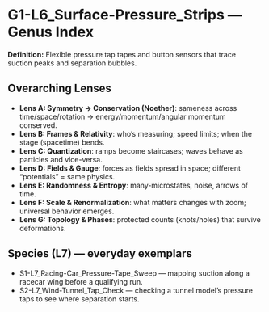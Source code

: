 # G1-L6_Surface-Pressure_Strips — Genus Index
**Definition:** Flexible pressure tap tapes and button sensors that trace suction peaks and separation bubbles.
## Overarching Lenses

- **Lens A: Symmetry -> Conservation (Noether)**: sameness across time/space/rotation → energy/momentum/angular momentum conserved.
- **Lens B: Frames & Relativity**: who’s measuring; speed limits; when the stage (spacetime) bends.
- **Lens C: Quantization**: ramps become staircases; waves behave as particles and vice-versa.
- **Lens D: Fields & Gauge**: forces as fields spread in space; different “potentials” = same physics.
- **Lens E: Randomness & Entropy**: many-microstates, noise, arrows of time.
- **Lens F: Scale & Renormalization**: what matters changes with zoom; universal behavior emerges.
- **Lens G: Topology & Phases**: protected counts (knots/holes) that survive deformations.

## Species (L7) — everyday exemplars
- S1-L7_Racing-Car_Pressure-Tape_Sweep — mapping suction along a racecar wing before a qualifying run.
- S2-L7_Wind-Tunnel_Tap_Check — checking a tunnel model’s pressure taps to see where separation starts.
